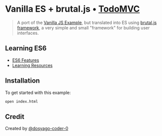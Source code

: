 # Vanilla ES + brutal.js • [TodoMVC](http://todomvc.com)

> A port of the [Vanilla JS Example](http://todomvc.com/examples/vanillajs/), but translated into ES using [brutal.js framework](https://github.com/dosyago-coder-0/brutal.js), a very simple and small "framework" for building user interfaces.

## Learning ES6

- [ES6 Features](https://github.com/lukehoban/es6features)
- [Learning Resources](https://github.com/ericdouglas/ES6-Learning)

## Installation

To get started with this example:
```bash
open index.html
```

## Credit

Created by [@dosyago-coder-0](https://github.com/dosyago-coder-0)
